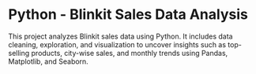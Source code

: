 # Python - Blinkit Sales Data Analysis
This project analyzes Blinkit sales data using Python. It includes data cleaning, exploration, and visualization to uncover insights such as top-selling products, city-wise sales, and monthly trends using Pandas, Matplotlib, and Seaborn.
